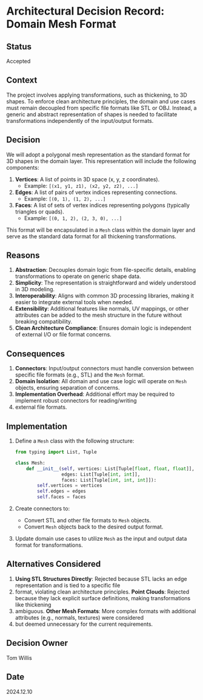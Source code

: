 # Architectural Decision Record: Domain Mesh Format

## Status

Accepted

## Context

The project involves applying transformations, such as thickening, to 3D shapes. To enforce clean architecture
principles, the domain and use cases must remain decoupled from specific file formats like STL or OBJ. Instead,
a generic and abstract representation of shapes is needed to facilitate transformations independently of the
input/output formats.

## Decision

We will adopt a polygonal mesh representation as the standard format for 3D shapes in the domain layer. This
representation will include the following components:

1. **Vertices**: A list of points in 3D space (x, y, z coordinates).
   - Example: `[(x1, y1, z1), (x2, y2, z2), ...]`
2. **Edges**: A list of pairs of vertex indices representing connections.
   - Example: `[(0, 1), (1, 2), ...]`
3. **Faces**: A list of sets of vertex indices representing polygons (typically triangles or quads).
   - Example: `[(0, 1, 2), (2, 3, 0), ...]`

This format will be encapsulated in a `Mesh` class within the domain layer and serve as the standard data format
for all thickening transformations.

## Reasons

1. **Abstraction**: Decouples domain logic from file-specific details, enabling transformations to operate on
generic shape data.
2. **Simplicity**: The representation is straightforward and widely understood in 3D modeling.
3. **Interoperability**: Aligns with common 3D processing libraries, making it easier to integrate external tools
when needed.
4. **Extensibility**: Additional features like normals, UV mappings, or other attributes can be added to the mesh
structure in the future without breaking compatibility.
5. **Clean Architecture Compliance**: Ensures domain logic is independent of external I/O or file format concerns.

## Consequences

1. **Connectors**: Input/output connectors must handle conversion between specific file formats (e.g., STL) and the
`Mesh` format.
2. **Domain Isolation**: All domain and use case logic will operate on `Mesh` objects, ensuring separation of concerns.
3. **Implementation Overhead**: Additional effort may be required to implement robust connectors for reading/writing
4. external file formats.

## Implementation

1. Define a `Mesh` class with the following structure:

   ```python
   from typing import List, Tuple

   class Mesh:
       def __init__(self, vertices: List[Tuple[float, float, float]],
                    edges: List[Tuple[int, int]],
                    faces: List[Tuple[int, int, int]]):
           self.vertices = vertices
           self.edges = edges
           self.faces = faces
   ```

2. Create connectors to:
   - Convert STL and other file formats to `Mesh` objects.
   - Convert `Mesh` objects back to the desired output format.

3. Update domain use cases to utilize `Mesh` as the input and output data format for transformations.

## Alternatives Considered

1. **Using STL Structures Directly**: Rejected because STL lacks an edge representation and is tied to a specific file
2. format, violating clean architecture principles.
**Point Clouds**: Rejected because they lack explicit surface definitions, making transformations like thickening
3. ambiguous.
**Other Mesh Formats**: More complex formats with additional attributes (e.g., normals, textures) were considered
4. but deemed unnecessary for the current requirements.

## Decision Owner

Tom Willis

## Date

2024.12.10
